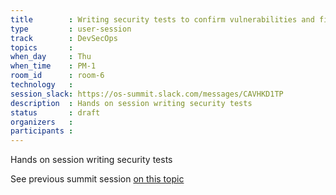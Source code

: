 ```yaml
---
title        : Writing security tests to confirm vulnerabilities and fixes
type         : user-session
track        : DevSecOps
topics       :
when_day     : Thu
when_time    : PM-1
room_id      : room-6
technology   :
session_slack: https://os-summit.slack.com/messages/CAVHKD1TP
description  : Hands on session writing security tests
status       : draft
organizers   :
participants :
---
```


Hands on session writing security tests

See previous summit session [on this topic](https://owaspsummit.org/Working-Sessions/DevSecOps/Writing-Security-Tests.html)
